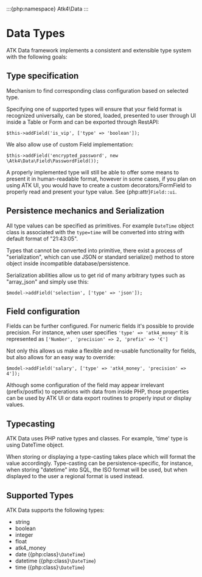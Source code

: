 :::{php:namespace} Atk4\Data
:::

# Data Types

ATK Data framework implements a consistent and extensible type system with the
following goals:

## Type specification

Mechanism to find corresponding class configuration based on selected type.

Specifying one of supported types will ensure that your field format is
recognized universally, can be stored, loaded, presented to user through UI
inside a Table or Form and can be exported through RestAPI:

```
$this->addField('is_vip', ['type' => 'boolean']);
```

We also allow use of custom Field implementation:

```
$this->addField('encrypted_password', new \Atk4\Data\Field\PasswordField());
```

A properly implemented type will still be able to offer some means to present
it in human-readable format, however in some cases, if you plan on using ATK UI,
you would have to create a custom decorators/FormField to properly read and
present your type value. See {php:attr}`Field::ui`.

## Persistence mechanics and Serialization

All type values can be specified as primitives. For example `DateTime` object
class is associated with the `type=time` will be converted into string with
default format of "21:43:05".

Types that cannot be converted into primitive, there exist a process of "serialization",
which can use JSON or standard serialize() method to store object inside
incompatible database/persistence.

Serialization abilities allow us to get rid of many arbitrary types such as "array_json"
and simply use this:

```
$model->addField('selection', ['type' => 'json']);
```

## Field configuration

Fields can be further configured. For numeric fields it's possible to provide
precision. For instance, when user specifies `'type' => 'atk4_money'` it is represented
as `['Number', 'precision' => 2, 'prefix' => '€']`

Not only this allows us make a flexible and re-usable functionality for fields,
but also allows for an easy way to override:

```
$model->addField('salary', ['type' => 'atk4_money', 'precision' => 4']);
```

Although some configuration of the field may appear irrelevant (prefix/postfix)
to operations with data from inside PHP, those properties can be used by
ATK UI or data export routines to properly input or display values.

## Typecasting

ATK Data uses PHP native types and classes. For example, 'time' type is using
DateTime object.

When storing or displaying a type-casting takes place which will format the
value accordingly. Type-casting can be persistence-specific, for instance,
when storing "datetime" into SQL, the ISO format will be used, but when displayed
to the user a regional format is used instead.

## Supported Types

ATK Data supports the following types:

- string
- boolean
- integer
- float
- atk4_money
- date ({php:class}`\DateTime`)
- datetime ({php:class}`\DateTime`)
- time ({php:class}`\DateTime`)
